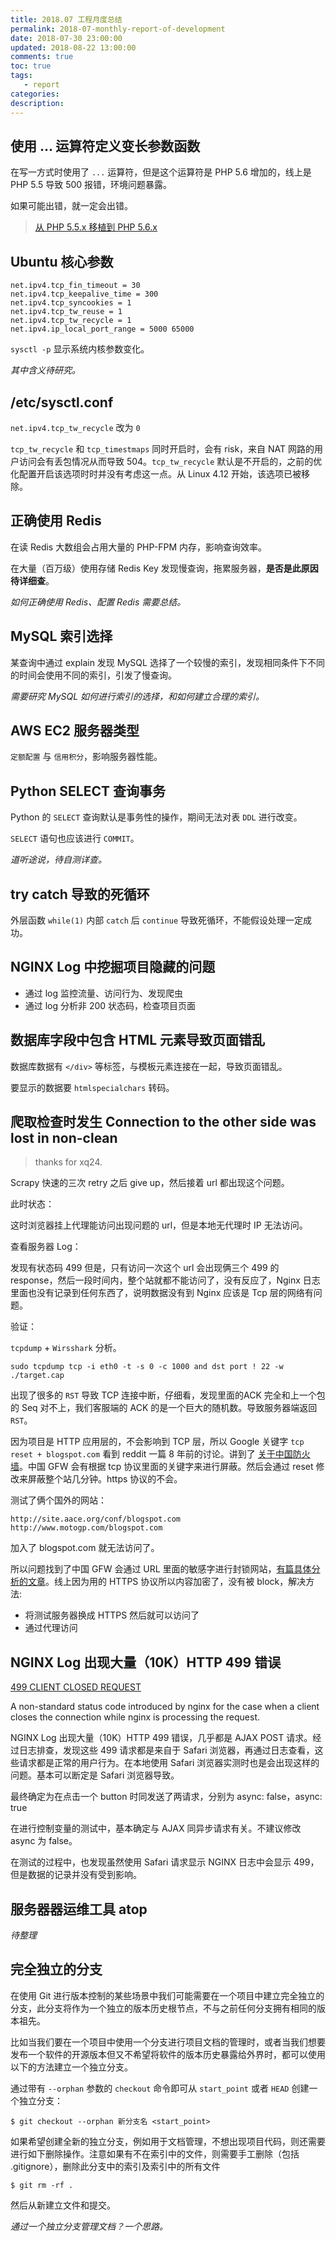 ```yaml
---
title: 2018.07 工程月度总结
permalink: 2018-07-monthly-report-of-development
date: 2018-07-30 23:00:00
updated: 2018-08-22 13:00:00
comments: true
toc: true
tags:
   - report
categories:
description:
---
```


## 使用 ... 运算符定义变长参数函数

在写一方式时使用了 `...` 运算符，但是这个运算符是 PHP 5.6 增加的，线上是 PHP 5.5 导致 500 报错，环境问题暴露。

如果可能出错，就一定会出错。

> [从 PHP 5.5.x 移植到 PHP 5.6.x](http://php.net/manual/zh/migration56.new-features.php)

<!-- more -->

## Ubuntu 核心参数

```
net.ipv4.tcp_fin_timeout = 30
net.ipv4.tcp_keepalive_time = 300
net.ipv4.tcp_syncookies = 1
net.ipv4.tcp_tw_reuse = 1
net.ipv4.tcp_tw_recycle = 1
net.ipv4.ip_local_port_range = 5000 65000
```

`sysctl -p` 显示系统内核参数变化。

*其中含义待研究。*

## /etc/sysctl.conf

`net.ipv4.tcp_tw_recycle` 改为 `0`

`tcp_tw_recycle` 和 `tcp_timestmaps` 同时开启时，会有 risk，来自 NAT 网路的用户访问会有丢包情况从而导致 504。`tcp_tw_recycle` 默认是不开启的，之前的优化配置开启该选项时时并没有考虑这一点。从 Linux 4.12 开始，该选项已被移除。

## 正确使用 Redis

在读 Redis 大数组会占用大量的 PHP-FPM 内存，影响查询效率。

在大量（百万级）使用存储 Redis Key 发现慢查询，拖累服务器，**是否是此原因待详细查**。

*如何正确使用 Redis、配置 Redis 需要总结。*

## MySQL 索引选择

某查询中通过 explain 发现 MySQL 选择了一个较慢的索引，发现相同条件下不同的时间会使用不同的索引，引发了慢查询。

*需要研究 MySQL 如何进行索引的选择，和如何建立合理的索引。*

## AWS EC2 服务器类型

`定额配置` 与 `信用积分`，影响服务器性能。

## Python SELECT 查询事务

Python 的 `SELECT` 查询默认是事务性的操作，期间无法对表 `DDL` 进行改变。

`SELECT` 语句也应该进行 `COMMIT`。

*道听途说，待自测详查。*

## try catch 导致的死循环

外层函数 `while(1)` 内部 `catch` 后 `continue` 导致死循环，不能假设处理一定成功。

## NGINX Log 中挖掘项目隐藏的问题

- 通过 log 监控流量、访问行为、发现爬虫
- 通过 log 分析非 200 状态码，检查项目页面

## 数据库字段中包含 HTML 元素导致页面错乱

数据库数据有 `</div>` 等标签，与模板元素连接在一起，导致页面错乱。

要显示的数据要 `htmlspecialchars` 转码。

## 爬取检查时发生 Connection to the other side was lost in non-clean

> thanks for xq24.

Scrapy 快速的三次 retry 之后 give up，然后接着 url 都出现这个问题。

此时状态：

这时浏览器挂上代理能访问出现问题的 url，但是本地无代理时 IP 无法访问。

查看服务器 Log：

发现有状态码 499 但是，只有访问一次这个 url 会出现俩三个 499 的 response，然后一段时间内，整个站就都不能访问了，没有反应了，Nginx 日志里面也没有记录到任何东西了，说明数据没有到 Nginx 应该是 Tcp 层的网络有问题。

验证：

`tcpdump` + `Wirsshark` 分析。

```
sudo tcpdump tcp -i eth0 -t -s 0 -c 1000 and dst port ! 22 -w ./target.cap
```

出现了很多的 `RST` 导致 TCP 连接中断，仔细看，发现里面的ACK 完全和上一个包的 Seq 对不上，我们客服端的 ACK 的是一个巨大的随机数。导致服务器端返回 `RST`。

因为项目是 HTTP 应用层的，不会影响到 TCP 层，所以 Google 关键字 `tcp reset + blogspot.com` 看到 reddit 一篇 8 年前的讨论。讲到了 [关于中国防火墙](https://www.reddit.com/r/programming/comments/aph4r/tcp_resets_how_the_baidublogspotgooglecomblockout/)。中国 GFW 会有根据 tcp 协议里面的关键字来进行屏蔽。然后会通过 reset 修改来屏蔽整个站几分钟。https 协议的不会。


测试了俩个国外的网站：

```
http://site.aace.org/conf/blogspot.com
http://www.motogp.com/blogspot.com
```
加入了 blogspot.com 就无法访问了。

所以问题找到了中国 GFW 会通过 URL 里面的敏感字进行封锁网站，[有篇具体分析的文章](http://fanqianghuayuan.blogspot.com/2013/05/ignore-gfw.html)。线上因为用的 HTTPS 协议所以内容加密了，没有被 block，解决方法:

- 将测试服务器换成 HTTPS 然后就可以访问了
- 通过代理访问

## NGINX Log 出现大量（10K）HTTP 499 错误

[499 CLIENT CLOSED REQUEST](https://httpstatuses.com/499)

A non-standard status code introduced by nginx for the case when a client closes the connection while nginx is processing the request.

NGINX Log 出现大量（10K）HTTP 499 错误，几乎都是 AJAX POST 请求。经过日志排查，发现这些 499 请求都是来自于 Safari 浏览器，再通过日志查看，这些请求都是正常的用户行为。在本地使用 Safari 浏览器实测时也是会出现这样的问题。基本可以断定是 Safari 浏览器导致。

最终确定为在点击一个 button 时同发送了两请求，分别为 async: false，async: true

在进行控制变量的测试中，基本确定与 AJAX 同异步请求有关。不建议修改 async 为 false。

在测试的过程中，也发现虽然使用 Safari 请求显示 NGINX 日志中会显示 499，但是数据的记录并没有受到影响。

## 服务器器运维工具 atop

*待整理*

## 完全独立的分支

在使用 Git 进行版本控制的某些场景中我们可能需要在一个项目中建立完全独立的分支，此分支将作为一个独立的版本历史根节点，不与之前任何分支拥有相同的版本祖先。

比如当我们要在一个项目中使用一个分支进行项目文档的管理时，或者当我们想要发布一个软件的开源版本但又不希望将软件的版本历史暴露给外界时，都可以使用以下的方法建立一个独立分支。

通过带有 `--orphan` 参数的 `checkout` 命令即可从 `start_point` 或者 `HEAD` 创建一个独立分支：

```
$ git checkout --orphan 新分支名 <start_point>
```

如果希望创建全新的独立分支，例如用于文档管理，不想出现项目代码，则还需要进行如下删除操作。注意如果有不在索引中的文件，则需要手工删除（包括 .gitignore），删除此分支中的索引及索引中的所有文件

```
$ git rm -rf .
```

然后从新建立文件和提交。

*通过一个独立分支管理文档？一个思路。*
